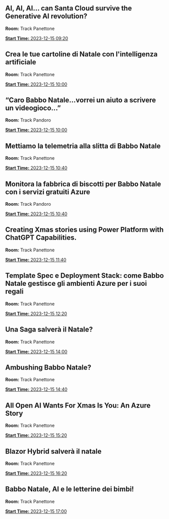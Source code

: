 ## AI, AI, AI... can Santa Cloud survive the Generative AI revolution?
**Room:** Track Panettone

[**Start Time:** 2023-12-15 09:20](session/room1_09_20/README.md)


## Crea le tue cartoline di Natale con l'intelligenza artificiale
**Room:** Track Panettone

[**Start Time:** 2023-12-15 10:00](session/room1_10_00/README.md)


## “Caro Babbo Natale...vorrei un aiuto a scrivere un videogioco...”
**Room:** Track Pandoro

[**Start Time:** 2023-12-15 10:00](session/room2_10_00/README.md)


## Mettiamo la telemetria alla slitta di Babbo Natale
**Room:** Track Panettone

[**Start Time:** 2023-12-15 10:40](session/room1_10_40/README.md)


## Monitora la fabbrica di biscotti per Babbo Natale con i servizi gratuiti Azure
**Room:** Track Pandoro

[**Start Time:** 2023-12-15 10:40](session/room2_10_40/README.md)


## Creating Xmas stories using Power Platform with ChatGPT  Capabilities.
**Room:** Track Panettone

[**Start Time:** 2023-12-15 11:40](session/room1_11_40/README.md)


## Template Spec e Deployment Stack: come Babbo Natale gestisce gli ambienti Azure per i suoi regali
**Room:** Track Panettone

[**Start Time:** 2023-12-15 12:20](session/room1_12_20/README.md)


## Una Saga salverà il Natale?
**Room:** Track Panettone

[**Start Time:** 2023-12-15 14:00](session/room1_14_00/README.md)


## Ambushing Babbo Natale?
**Room:** Track Panettone

[**Start Time:** 2023-12-15 14:40](session/room1_14_40/README.md)


## All Open AI Wants For Xmas Is You: An Azure Story
**Room:** Track Panettone

[**Start Time:** 2023-12-15 15:20](session/room1_15_20/README.md)


## Blazor Hybrid salverà il natale
**Room:** Track Panettone

[**Start Time:** 2023-12-15 16:20](session/room1_16_20/README.md)


## Babbo Natale, AI e le letterine dei bimbi!
**Room:** Track Panettone

[**Start Time:** 2023-12-15 17:00](session/room1_17_00/README.md)


